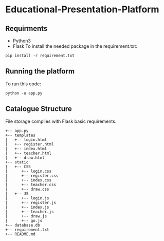 # Educational-Presentation-Platform

## Requirments
* Python3
* Flask
To install the needed package in the requirement.txt:
```
pip install -r requirement.txt
```
## Running the platform
To run this code:
```
python -u app.py
```
## Catalogue Structure  
File storage complies with Flask basic requirements.
```
+-- app.py
+-- templates
|   +-- login.html
|   +-- register.html
|   +-- index.html
|   +-- teacher.html
|   +-- draw.html
+-- static
|   +-- CSS
|      +-- login.css
|      +-- register.css
|      +-- index.css
|      +-- teacher.css
|      +-- draw.css
|   +-- JS
|      +-- login.js
|      +-- register.js
|      +-- index.js
|      +-- teacher.js
|      +-- draw.js
|      +-- go.js
+-- database.db
+-- requirement.txt
+-- README.md
```

